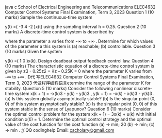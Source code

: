java c School of Electrical Engineering and Telecommunications ELEC4632 Computer Control Systems Final Examination, Term 3, 2023 Question 1 (10 marks) Sample the continuous-time system

y(t) =( -3 4 -2 )x(t) using the sampling interval h = 0.25. Question 2 (10 marks) A discrete-time control system is described by

where the parameter a varies from -∞ to +∞ . Determine for which values of the parameter a this system is (a) reachable; (b) controllable. Question 3 (10 marks) Given the system

y(k) =( 1 0 )x(k). Design deadbeat output feedback control law. Question 4 (10 marks) The characteristic equation of a discrete-time control system is given by z3 - 0.25z2 + Kz - 0.25K = 0 where the parameter K varies from -∞ to +∞ . D代 写ELEC4632 Computer Control Systems Final Examination, Term 3, 2023 代做程序编程语言etermine the range of the parameter K for stability. Question 5 (10 marks) Consider the following nonlinear discrete-time system x(k + 1) = -x(k)3 - y(k) - y(k)3 , y(k + 1) = -x(k) - x(k)3 - y(k)3 . (a) Is this system globally asymptotically stable? (b) Is the singular point (0, 0) of this system asymptotically stable? (c) Is the singular point (0, 0) of this system stable in the sense of Lyapunov? Question 6 (10 marks) Consider the optimal control problem for the system x(k + 1) = 3x(k) + u(k) with initial condition x(0) = 1. Determine the optimal control strategy and the optimal value of the cost function for the cost function (a) → min; 20 (b) → min; (c) → min .
   加QQ codinghelp Email: cscholary@gmail.com

